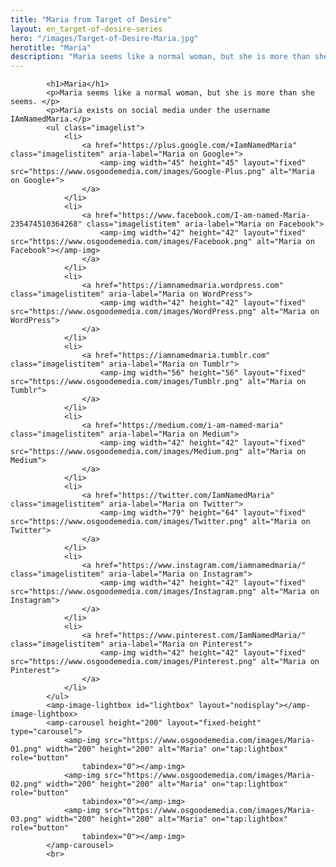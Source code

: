 ```yaml
---
title: "Maria from Target of Desire"
layout: en_target-of-desire-series
hero: "/images/Target-of-Desire-Maria.jpg"
herotitle: "Maria"
description: "Maria seems like a normal woman, but she is more than she seems."
---
```

			<h1>Maria</h1>
			<p>Maria seems like a normal woman, but she is more than she seems. </p>
			<p>Maria exists on social media under the username IAmNamedMaria.</p>
			<ul class="imagelist">
				<li>
					<a href="https://plus.google.com/+IamNamedMaria" class="imagelistitem" aria-label="Maria on Google+">
						<amp-img width="45" height="45" layout="fixed" src="https://www.osgoodemedia.com/images/Google-Plus.png" alt="Maria on Google+">
					</a>
				</li>
				<li>
					<a href="https://www.facebook.com/I-am-named-Maria-235474510364268" class="imagelistitem" aria-label="Maria on Facebook">
						<amp-img width="42" height="42" layout="fixed" src="https://www.osgoodemedia.com/images/Facebook.png" alt="Maria on Facebook"></amp-img>
					</a>
				</li>				
				<li>
					<a href="https://iamnamedmaria.wordpress.com" class="imagelistitem" aria-label="Maria on WordPress">
						<amp-img width="42" height="42" layout="fixed"  src="https://www.osgoodemedia.com/images/WordPress.png" alt="Maria on WordPress">
					</a>
				</li>
				<li>
					<a href="https://iamnamedmaria.tumblr.com" class="imagelistitem" aria-label="Maria on Tumblr">
						<amp-img width="56" height="56" layout="fixed" src="https://www.osgoodemedia.com/images/Tumblr.png" alt="Maria on Tumblr">
					</a>
				</li>
				<li>
					<a href="https://medium.com/i-am-named-maria" class="imagelistitem" aria-label="Maria on Medium">
						<amp-img width="42" height="42" layout="fixed" src="https://www.osgoodemedia.com/images/Medium.png" alt="Maria on Medium">
					</a>
				</li>
				<li>
					<a href="https://twitter.com/IamNamedMaria" class="imagelistitem" aria-label="Maria on Twitter">
						<amp-img width="79" height="64" layout="fixed" src="https://www.osgoodemedia.com/images/Twitter.png" alt="Maria on Twitter">
					</a>
				</li>
				<li>
					<a href="https://www.instagram.com/iamnamedmaria/" class="imagelistitem" aria-label="Maria on Instagram">
						<amp-img width="42" height="42" layout="fixed" src="https://www.osgoodemedia.com/images/Instagram.png" alt="Maria on Instagram">
					</a>
				</li>
				<li>
					<a href="https://www.pinterest.com/IamNamedMaria/" class="imagelistitem" aria-label="Maria on Pinterest">
						<amp-img width="42" height="42" layout="fixed" src="https://www.osgoodemedia.com/images/Pinterest.png" alt="Maria on Pinterest">
					</a>
				</li>
			</ul>			
			<amp-image-lightbox id="lightbox" layout="nodisplay"></amp-image-lightbox>
			<amp-carousel height="200" layout="fixed-height" type="carousel">
				<amp-img src="https://www.osgoodemedia.com/images/Maria-01.png" width="200" height="200" alt="Maria" on="tap:lightbox" role="button"
				    tabindex="0"></amp-img>
				<amp-img src="https://www.osgoodemedia.com/images/Maria-02.png" width="200" height="200" alt="Maria" on="tap:lightbox" role="button"
				    tabindex="0"></amp-img>
				<amp-img src="https://www.osgoodemedia.com/images/Maria-03.png" width="200" height="200" alt="Maria" on="tap:lightbox" role="button"
				    tabindex="0"></amp-img>
			</amp-carousel>
			<br>